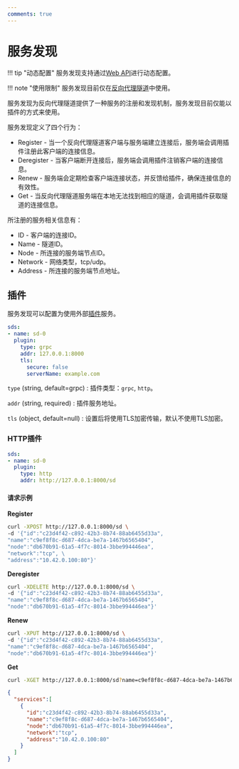 ```yaml
---
comments: true
---
```


# 服务发现

!!! tip "动态配置"
    服务发现支持通过[Web API](/tutorials/api/overview/)进行动态配置。

!!! note "使用限制"
    服务发现目前仅在[反向代理隧道](/tutorials/reverse-proxy-tunnel-ha/)中使用。

服务发现为反向代理隧道提供了一种服务的注册和发现机制，服务发现目前仅能以插件的方式来使用。

服务发现定义了四个行为：

* Register - 当一个反向代理隧道客户端与服务端建立连接后，服务端会调用插件注册此客户端的连接信息。
* Deregister - 当客户端断开连接后，服务端会调用插件注销客户端的连接信息。
* Renew - 服务端会定期检查客户端连接状态，并反馈给插件，确保连接信息的有效性。
* Get - 当反向代理隧道服务端在本地无法找到相应的隧道，会调用插件获取隧道的连接信息。

所注册的服务相关信息有：

* ID - 客户端的连接ID。
* Name - 隧道ID。
* Node - 所连接的服务端节点ID。
* Network - 网络类型，tcp/udp。
* Address - 所连接的服务端节点地址。

## 插件

服务发现可以配置为使用外部[插件](/concepts/plugin/)服务。

```yaml
sds:
- name: sd-0
  plugin:
    type: grpc
    addr: 127.0.0.1:8000
    tls: 
      secure: false
      serverName: example.com
```

`type` (string, default=grpc)
:    插件类型：`grpc`, `http`。

`addr` (string, required)
:    插件服务地址。

`tls` (object, default=null)
:    设置后将使用TLS加密传输，默认不使用TLS加密。

### HTTP插件

```yaml
sds:
- name: sd-0
  plugin:
    type: http
    addr: http://127.0.0.1:8000/sd
```

#### 请求示例

**Register**

```bash
curl -XPOST http://127.0.0.1:8000/sd \
-d '{"id":"c23d4f42-c892-42b3-8b74-88ab6455d33a", 
"name":"c9ef8f8c-d687-4dca-be7a-1467b6565404", 
"node":"db670b91-61a5-4f7c-8014-3bbe994446ea",
"network":"tcp", \
"address":"10.42.0.100:80"}'
```

**Deregister**

```bash
curl -XDELETE http://127.0.0.1:8000/sd \
-d '{"id":"c23d4f42-c892-42b3-8b74-88ab6455d33a", 
"name":"c9ef8f8c-d687-4dca-be7a-1467b6565404", 
"node":"db670b91-61a5-4f7c-8014-3bbe994446ea"}'
```

**Renew**

```bash
curl -XPUT http://127.0.0.1:8000/sd \
-d '{"id":"c23d4f42-c892-42b3-8b74-88ab6455d33a", 
"name":"c9ef8f8c-d687-4dca-be7a-1467b6565404", 
"node":"db670b91-61a5-4f7c-8014-3bbe994446ea"}'
```

**Get**

```bash
curl -XGET http://127.0.0.1:8000/sd?name=c9ef8f8c-d687-4dca-be7a-1467b6565404
```

```json
{
  "services":[
    {
      "id":"c23d4f42-c892-42b3-8b74-88ab6455d33a",
      "name":"c9ef8f8c-d687-4dca-be7a-1467b6565404",
      "node":"db670b91-61a5-4f7c-8014-3bbe994446ea",
      "network":"tcp",
      "address":"10.42.0.100:80"
    }
  ]
}
```
